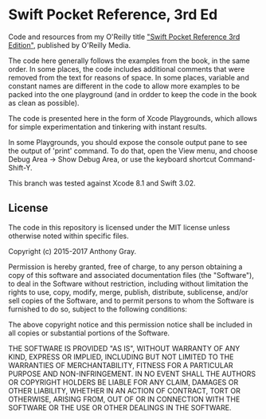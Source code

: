 # Swift Pocket Reference, 3rd Ed

Code and resources from my O'Reilly title ["Swift Pocket Reference 3rd Edition"](https://www.safaribooksonline.com/library/view/swift-pocket-reference/9781491981702/ "Swift Pocket Reference 3rd Edition"), published by O'Reilly Media.

The code here generally follows the examples from the book, in the same order. In some places, the code includes additional comments that were removed from the text for reasons of space.  In some places, variable and constant names are different in the code to allow more examples to be packed into the one playground (and in ordder to keep the code in the book as clean as possible).

The code is presented here in the form of Xcode Playgrounds, which allows for simple experimentation and tinkering with instant results. 

In some Playgrounds, you should expose the console output pane to see the output of 'print' command. To do that, open the View menu, and choose Debug Area -> Show Debug Area, or use the keyboard shortcut Command-Shift-Y.

This branch was tested against Xcode 8.1 and Swift 3.02.

## License

The code in this repository is licensed under the MIT license unless otherwise noted within specific files.

Copyright (c) 2015-2017 Anthony Gray.

Permission is hereby granted, free of charge, to any person obtaining a copy of this software and associated documentation files (the "Software"), to deal in the Software without restriction, including without limitation the rights to use, copy, modify, merge, publish, distribute, sublicense, and/or sell copies of the Software, and to permit persons to whom the Software is furnished to do so, subject to the following conditions:

The above copyright notice and this permission notice shall be included in all copies or substantial portions of the Software.

THE SOFTWARE IS PROVIDED "AS IS", WITHOUT WARRANTY OF ANY KIND, EXPRESS OR IMPLIED, INCLUDING BUT NOT LIMITED TO THE WARRANTIES OF MERCHANTABILITY, FITNESS FOR A PARTICULAR PURPOSE AND NON-INFRINGEMENT. IN NO EVENT SHALL THE AUTHORS OR COPYRIGHT HOLDERS BE LIABLE FOR ANY CLAIM, DAMAGES OR OTHER LIABILITY, WHETHER IN AN ACTION OF CONTRACT, TORT OR OTHERWISE, ARISING FROM, OUT OF OR IN CONNECTION WITH THE SOFTWARE OR THE USE OR OTHER DEALINGS IN THE SOFTWARE.
